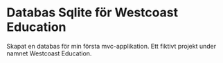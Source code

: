 # Databas Sqlite för Westcoast Education

Skapat en databas för min första mvc-applikation. Ett fiktivt projekt under namnet Westcoast Education.